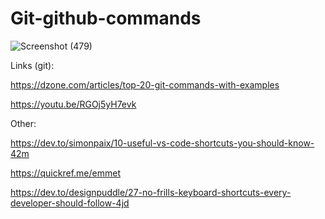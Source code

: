 # Git-github-commands

![Screenshot (479)](https://user-images.githubusercontent.com/34264682/139680097-6b23d6ed-d48d-4bf0-9c68-c4c31402a22a.png)

Links (git):

https://dzone.com/articles/top-20-git-commands-with-examples

https://youtu.be/RGOj5yH7evk

Other:

https://dev.to/simonpaix/10-useful-vs-code-shortcuts-you-should-know-42m

https://quickref.me/emmet

https://dev.to/designpuddle/27-no-frills-keyboard-shortcuts-every-developer-should-follow-4jd
